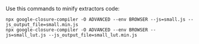 Use this commands to minify extractors code:

```shell
npx google-closure-compiler -O ADVANCED --env BROWSER --js=small.js --js_output_file=small.min.js
npx google-closure-compiler -O ADVANCED --env BROWSER --js=small_lut.js --js_output_file=small_lut.min.js
```

